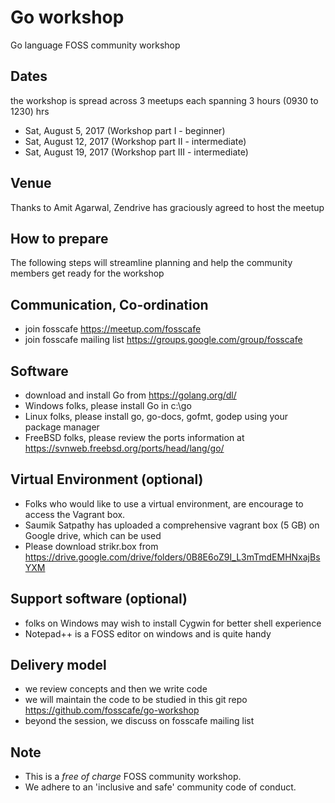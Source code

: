# Go workshop
Go language FOSS community workshop 

## Dates
the workshop is spread across 3 meetups each spanning 3 hours (0930 to 1230) hrs

* Sat, August 5, 2017  (Workshop part I - beginner)
* Sat, August 12, 2017 (Workshop part II - intermediate)
* Sat, August 19, 2017 (Workshop part III - intermediate)

## Venue
Thanks to Amit Agarwal, Zendrive has graciously agreed to host the meetup

## How to prepare
The following steps will streamline planning and help the community members get ready for the workshop

## Communication, Co-ordination
* join fosscafe https://meetup.com/fosscafe
* join fosscafe mailing list https://groups.google.com/group/fosscafe

## Software
* download and install Go from https://golang.org/dl/
* Windows folks, please install Go in c:\go
* Linux folks, please install go, go-docs, gofmt, godep using your package manager
* FreeBSD folks, please review the ports information at https://svnweb.freebsd.org/ports/head/lang/go/

## Virtual Environment (optional)
* Folks who would like to use a virtual environment, are encourage to access the Vagrant box.
* Saumik Satpathy has uploaded a comprehensive vagrant box (5 GB) on Google drive, which can be used
* Please download strikr.box from https://drive.google.com/drive/folders/0B8E6oZ9I_L3mTmdEMHNxajBsYXM

## Support software (optional)
* folks on Windows may wish to install Cygwin for better shell experience
* Notepad++ is a FOSS editor on windows and is quite handy

## Delivery model
* we review concepts and then we write code
* we will maintain the code to be studied in this git repo https://github.com/fosscafe/go-workshop
* beyond the session, we discuss on fosscafe mailing list

## Note
* This is a *free of charge* FOSS community workshop.
* We adhere to an 'inclusive and safe' community code of conduct.

